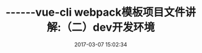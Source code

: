 ---
title: ------vue-cli webpack模板项目文件讲解:（二）dev开发环境
date: 2017-03-07 15:02:34
categories: [vue实践]
tags: [vue,webpack]
---